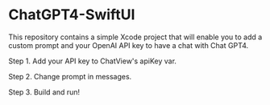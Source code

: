 # ChatGPT4-SwiftUI

This repository contains a simple Xcode project that will enable you to add a custom prompt and your OpenAI API key to have a chat with Chat GPT4.

Step 1. Add your API key to ChatView's apiKey var.

Step 2. Change prompt in messages.

Step 3. Build and run!
